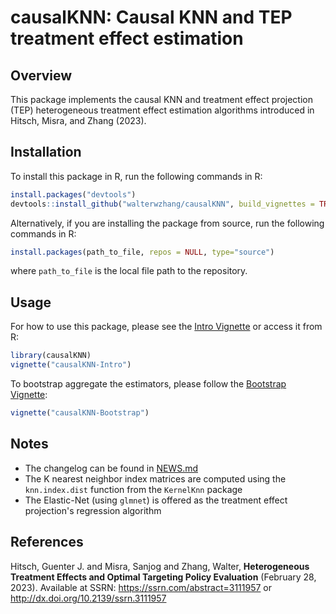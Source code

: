 # causalKNN: Causal KNN and TEP treatment effect estimation

## Overview

This package implements the causal KNN and treatment effect projection (TEP) heterogeneous treatment effect estimation algorithms introduced in Hitsch, Misra, and Zhang (2023).


## Installation

To install this package in R, run the following commands in R:

```R
install.packages("devtools")
devtools::install_github("walterwzhang/causalKNN", build_vignettes = TRUE)
```

Alternatively, if you are installing the package from source, run the following commands in R:

```R
install.packages(path_to_file, repos = NULL, type="source")
```

where `path_to_file` is the local file path to the repository.

## Usage

For how to use this package, please see the [Intro Vignette](https://walterwzhang.github.io/causalKNN/articles/causalKNN-Intro.html) or access it from R:

```R
library(causalKNN)
vignette("causalKNN-Intro")
```

To bootstrap aggregate the estimators, please follow the [Bootstrap Vignette](https://walterwzhang.github.io/causalKNN/articles/causalKNN-Bootstrap.html):

```R
vignette("causalKNN-Bootstrap")
```

## Notes

- The changelog can be found in [NEWS.md](https://walterwzhang.github.io/causalKNN/news/index.html)
- The K nearest neighbor index matrices are computed using the `knn.index.dist` function from the `KernelKnn` package
- The Elastic-Net (using `glmnet`) is offered as the treatment effect projection's regression algorithm


## References

Hitsch, Guenter J. and Misra, Sanjog and Zhang, Walter, **Heterogeneous Treatment Effects and Optimal Targeting Policy Evaluation** (February 28, 2023). Available at SSRN: https://ssrn.com/abstract=3111957 or http://dx.doi.org/10.2139/ssrn.3111957
